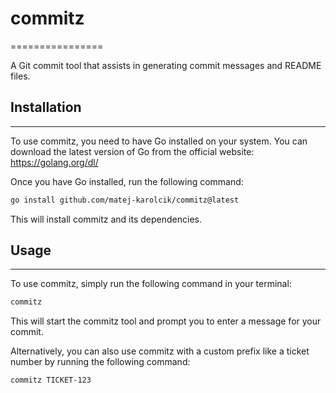 # commitz
================

A Git commit tool that assists in generating commit messages and README files.

## Installation
-------------

To use commitz, you need to have Go installed on your system. You can download the latest version of Go from the official website: <https://golang.org/dl/>

Once you have Go installed, run the following command:
```bash
go install github.com/matej-karolcik/commitz@latest
```
This will install commitz and its dependencies.

## Usage
-----

To use commitz, simply run the following command in your terminal:
```bash
commitz
```
This will start the commitz tool and prompt you to enter a message for your commit.

Alternatively, you can also use commitz with a custom prefix like a ticket number by running the following command:
```bash
commitz TICKET-123
```
